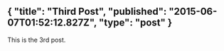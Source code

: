 {
  "title": "Third Post",
  "published": "2015-06-07T01:52:12.827Z",
  "type": "post"
}
---
This is the 3rd post.
